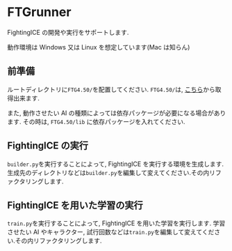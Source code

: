 # FTGrunner

FightingICE の開発や実行をサポートします.

動作環境は Windows 又は Linux を想定しています(Mac は知らん)

## 前準備

ルートディレクトリに`FTG4.50/`を配置してください.
`FTG4.50/`は, [こちら](http://www.ice.ci.ritsumei.ac.jp/~ftgaic/index-2.html)から取得出来ます.

また, 動作させたい AI の種類によっては依存パッケージが必要になる場合があります. その時は, `FTG4.50/lib` に依存パッケージを入れてください.

## FightingICE の実行

`builder.py`を実行することによって, FightingICE を実行する環境を生成します.
生成先のディレクトリなどは`builder.py`を編集して変えてください.その内リファクタリングします.

## FightingICE を用いた学習の実行

`train.py`を実行することによって, FightingICE を用いた学習を実行します.
学習させたい AI やキャラクター, 試行回数などは`train.py`を編集して変えてください.その内リファクタリングします.
